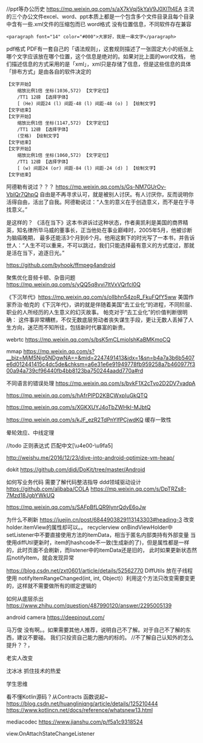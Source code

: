 //ppt等办公历史
https://mp.weixin.qq.com/s/aX7kVqj5kYaV9J0XlTt4EA
主流的三个办公文件excel、word、ppt本质上都是一个包含多个文件目录且每个目录中含有一些.xml文件的压缩包而已
word格式 没有位置信息，不同软件存在兼容
```
<paragraph font="14" color="#000">大家好，我是一串文字</paragraph>
```
pdf格式
PDF有一套自己的「语法规则」，这套规则描述了一张固定大小的纸张上哪个文字应该放在哪个位置，这个信息是绝对的。如果对比上面的word文档，
他们描述信息的方式采用的是「xml」，xml只是存储了信息，但是这些信息的具体「排布方式」是由各自的软件决定的
```
【文字开始】
    缩放比例1倍 坐标(1036,572) 【文字定位】
    /TT1 12磅 【选择字体】
    [ (He) 间距24 (l) 间距-48 (l) 间距-48 (o) ] 【绘制文字】
【文字结束】
【文字开始】
    缩放比例1倍 坐标(1147,572) 【文字定位】
    /TT1 12磅 【选择字体】
    (空格) 【绘制文字】
【文字结束】
【文字开始】
    缩放比例1倍 坐标(1060,572) 【文字定位】
    /TT1 12磅 【选择字体】
    [ (w) 间距24 (or) 间距-84 (l) 间距-24 (d) ] 【绘制文字】
【文字结束】
```



阿德勒有说过？？？
https://mp.weixin.qq.com/s/Gs-NM7GUrOv-VbIQr7QhpQ
自由是不再寻求认可，就是被别人讨厌。有人讨厌你，反而说明你活得自由，活出了自我。阿德勒说过：“人生的意义在于创造意义，而不是在于寻找意义。”


是这样的？
《活在当下》这本书讲诉过这种状态，作者奥凯利是美国的商界精英，知名律所毕马威的董事长，正当他处在事业巅峰时，2005年5月，他被诊断为脑癌晚期，
最多还能活3个月到6个月。他用这剩下的时光写了一本书，并告诉世人：“人生不可以重来，不可以跳过，我们只能选择最有意义的方式度过，那就是活在当下，追逐日光。”

https://github.com/byhook/ffmpeg4android

聚焦优化音频卡顿、杂音问题
https://mp.weixin.qq.com/s/yQQ5q8vvi7ltVxVQrfcl0Q


《下沉年代》https://mp.weixin.qq.com/s/olIbhn54zoR_FkuFQfY5ww
美国作家乔治·帕克的《下沉年代》，讲的就是伴随着美国“去工业化”的进程，不同阶层、职业的人所经历的人生意义的幻灭故事。
帕克对于“去工业化”的价值判断很明确：
这件事非常糟糕，不仅无数底层劳动者丧失谋生手段，更让无数人丢掉了人生方向，迷茫而不知所往，包括新时代暴富的新贵。



webrtc
https://mp.weixin.qq.com/s/bsK5mCLmioIshKaBMKmoCQ

mmap
https://mp.weixin.qq.com/s?__biz=MjM5Njg5NDgwNA==&mid=2247491413&idx=1&sn=b4a7a3b6b5407e6d012441415c4dc5de&chksm=a6e31e6e91949778fb959258a7b460977f300a94a739cf96440fb4bb8123ba750244aadd770a#rd

不同语言的错误处理
https://mp.weixin.qq.com/s/bvkF1X2cTvo2D2DV7vadpA

https://mp.weixin.qq.com/s/hAfrPlPD2KBCWxpIuGkQTQ

https://mp.weixin.qq.com/s/XGKXUYJ4oTbZWHkI-MJbtQ

https://mp.weixin.qq.com/s/kJF_ezR2TdPnYlfPCjwdKQ 缓存一致性

晕轮效应、中线定理 

//todo 正则表达式  匹配中文[\u4e00-\u9fa5]

http://weishu.me/2016/12/23/dive-into-android-optimize-vm-heap/

dokit
https://github.com/didi/DoKit/tree/master/Android

如何写业务代码  需要了解代码整洁指导  ddd领域驱动设计
https://github.com/alibaba/COLA
https://mp.weixin.qq.com/s/DpTRZs8-7Mzd18JgbYWkUQ

https://mp.weixin.qq.com/s/SAFpBfLQR9IynrQdyE6oJw


为什么不刷新  https://juejin.cn/post/6844903829113143303#heading-3  改变holder.itemView的属性却可以。。
recyclerview
onBindViewHolder中
setListener中不要直接使用方法的itemData，相当于匿名内部类持有外部变量
当使用diffUtil更新时，item的hashcode不一致(生成新的了)，但是属性都是一样的，此时页面不会刷新，而listener中的itemData还是旧的，
此时如果更新状态然后notifyItem，就会发现异常

https://blog.csdn.net/zxt0601/article/details/52562770
DiffUtils 放在子线程使用
notifyItemRangeChanged(int, int, Object)）利用这个方法只改变需要变更的，这样就不需要做所有的绑定逻辑的



如何从底层杀出
https://www.zhihu.com/question/487990120/answer/2295005139

android camera
https://deepinout.com/

马万俊
没有啊。。如果需要其他人推荐，说明自己不了解。对于自己不了解的东西，建议不要碰。
我们只投资自己能力圈内的标的。
//不了解自己认知外的怎么提升？？，

老实人改变

沈冰冰
抓住技术的热爱

学生思维

看不懂Kotlin源码？从Contracts 函数说起~
https://blog.csdn.net/huangliniqng/article/details/125210444
https://www.kotlincn.net/docs/reference/whatsnew13.html

mediacodec
https://www.jianshu.com/p/f5a1c9318524

view.OnAttachStateChangeListener
